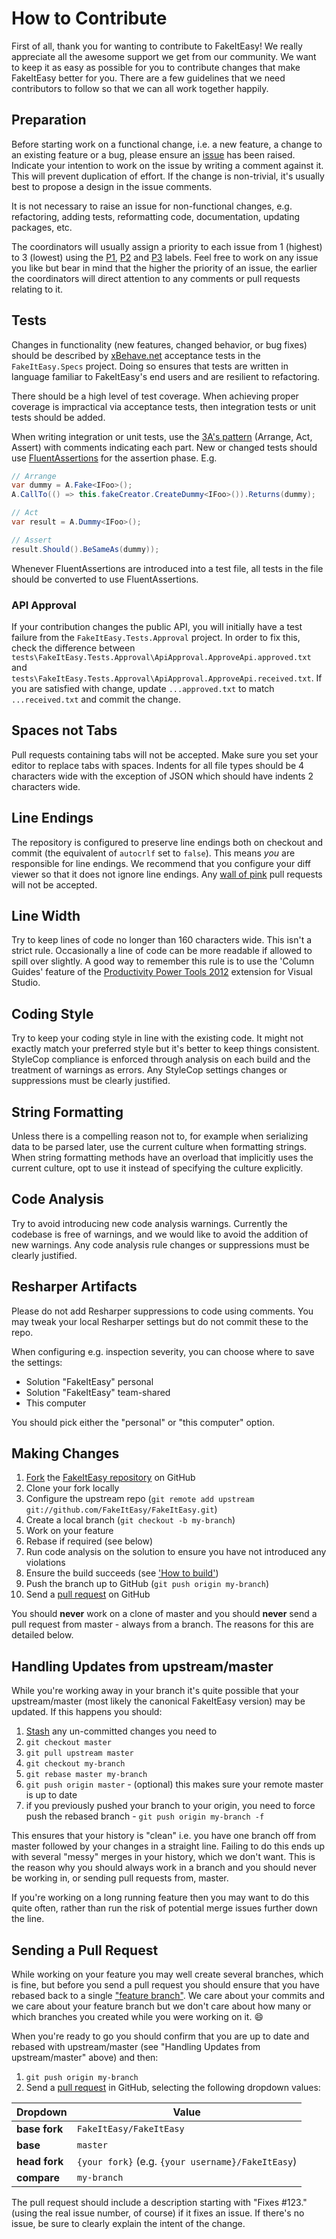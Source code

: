 # How to Contribute

First of all, thank you for wanting to contribute to FakeItEasy! We really appreciate all the awesome support we get from our community. We want to keep it as easy as possible for you to contribute changes that make FakeItEasy better for you. There are a few guidelines that we need contributors to follow so that we can all work together happily.

## Preparation

Before starting work on a functional change, i.e. a new feature, a change to an existing feature or a bug, please ensure an [issue](https://github.com/FakeItEasy/FakeItEasy/issues) has been raised. Indicate your intention to work on the issue by writing a comment against it. This will prevent duplication of effort. If the change is non-trivial, it's usually best to propose a design in the issue comments.

It is not necessary to raise an issue for non-functional changes, e.g. refactoring, adding tests, reformatting code, documentation, updating packages, etc.

The coordinators will usually assign a priority to each issue from 1 (highest) to 3 (lowest) using the [P1](https://github.com/FakeItEasy/FakeItEasy/labels/P1), [P2](https://github.com/FakeItEasy/FakeItEasy/labels/P2) and [P3](https://github.com/FakeItEasy/FakeItEasy/labels/P3) labels. Feel free to work on any issue you like but bear in mind that the higher the priority of an issue, the earlier the coordinators will direct attention to any comments or pull requests relating to it.

## Tests

Changes in functionality (new features, changed behavior, or bug fixes) should be described by [xBehave.net](http://xbehave.github.io/) acceptance tests in the `FakeItEasy.Specs` project. Doing so ensures that tests are written in language familiar to FakeItEasy's end users and are resilient to refactoring.

There should be a high level of test coverage. When achieving proper coverage is impractical via acceptance tests, then integration tests or unit tests should be added.

When writing integration or unit tests, use the [3A's pattern](http://defragdev.com/blog/?p=783) (Arrange, Act, Assert) with comments indicating each part.
New or changed tests should use [FluentAssertions](https://github.com/dennisdoomen/fluentassertions) for the assertion phase.
E.g.

```c#
// Arrange
var dummy = A.Fake<IFoo>();
A.CallTo(() => this.fakeCreator.CreateDummy<IFoo>()).Returns(dummy);

// Act
var result = A.Dummy<IFoo>();

// Assert
result.Should().BeSameAs(dummy));
```

Whenever FluentAssertions are introduced into a test file, all tests in the file should be converted to use FluentAssertions.

### API Approval

If your contribution changes the public API, you will initially have a test failure from the `FakeItEasy.Tests.Approval` project. In order to fix this, check the difference between `tests\FakeItEasy.Tests.Approval\ApiApproval.ApproveApi.approved.txt` and `tests\FakeItEasy.Tests.Approval\ApiApproval.ApproveApi.received.txt`. If you are satisfied with change, update `...approved.txt` to match `...received.txt` and commit the change.

## Spaces not Tabs

Pull requests containing tabs will not be accepted. Make sure you set your editor to replace tabs with spaces. Indents for all file types should be 4 characters wide with the exception of JSON which should have indents 2 characters wide.

## Line Endings

The repository is configured to preserve line endings both on checkout and commit (the equivalent of `autocrlf` set to `false`). This means *you* are responsible for line endings. We recommend that you configure your diff viewer so that it does not ignore line endings. Any [wall of pink](http://www.hanselman.com/blog/YoureJustAnotherCarriageReturnLineFeedInTheWall.aspx) pull requests will not be accepted.

## Line Width

Try to keep lines of code no longer than 160 characters wide. This isn't a strict rule. Occasionally a line of code can be more readable if allowed to spill over slightly. A good way to remember this rule is to use the 'Column Guides' feature of the [Productivity Power Tools 2012](http://visualstudiogallery.msdn.microsoft.com/3a96a4dc-ba9c-4589-92c5-640e07332afd) extension for Visual Studio.

## Coding Style

Try to keep your coding style in line with the existing code. It might not exactly match your preferred style but it's better to keep things consistent. StyleCop compliance is enforced through analysis on each build and the treatment of warnings as errors. Any StyleCop settings changes or suppressions must be clearly justified.

## String Formatting

Unless there is a compelling reason not to, for example when serializing data to be parsed later, use the current culture when formatting strings. When string formatting methods have an overload that implicitly uses the current culture, opt to use it instead of specifying the culture explicitly.

## Code Analysis

Try to avoid introducing new code analysis warnings. Currently the codebase is free of warnings, and we would like to avoid the addition of new warnings. Any code analysis rule changes or suppressions must be clearly justified.

## Resharper Artifacts

Please do not add Resharper suppressions to code using comments. You may tweak your local Resharper settings but do not commit these to the repo.

When configuring e.g. inspection severity, you can choose where to save the settings:

* Solution "FakeItEasy" personal
* Solution "FakeItEasy" team-shared
* This computer

You should pick either the "personal" or "this computer" option.

## Making Changes

1. [Fork](http://help.github.com/forking/) the  [FakeItEasy repository](https://github.com/FakeItEasy/FakeItEasy/) on GitHub
1. Clone your fork locally
1. Configure the upstream repo (`git remote add upstream git://github.com/FakeItEasy/FakeItEasy.git`)
1. Create a local branch (`git checkout -b my-branch`)
1. Work on your feature
1. Rebase if required (see below)
1. Run code analysis on the solution to ensure you have not introduced any violations
1. Ensure the build succeeds (see ['How to build'](https://github.com/FakeItEasy/FakeItEasy/blob/master/how_to_build.md "How to build"))
1. Push the branch up to GitHub (`git push origin my-branch`)
1. Send a [pull request](https://help.github.com/articles/using-pull-requests) on GitHub

You should **never** work on a clone of master and you should **never** send a pull request from master - always from a branch. The reasons for this are detailed below.

## Handling Updates from upstream/master

While you're working away in your branch it's quite possible that your upstream/master (most likely the canonical FakeItEasy version) may be updated. If this happens you should:

1. [Stash](http://progit.org/book/ch6-3.html) any un-committed changes you need to
1. `git checkout master`
1. `git pull upstream master`
1. `git checkout my-branch`
1. `git rebase master my-branch`
1. `git push origin master` - (optional) this makes sure your remote master is up to date
1. if you previously pushed your branch to your origin, you need to force push the rebased branch - `git push origin my-branch -f`

This ensures that your history is "clean" i.e. you have one branch off from master followed by your changes in a straight line. Failing to do this ends up with several "messy" merges in your history, which we don't want. This is the reason why you should always work in a branch and you should never be working in, or sending pull requests from, master.

If you're working on a long running feature then you may want to do this quite often, rather than run the risk of potential merge issues further down the line.

## Sending a Pull Request

While working on your feature you may well create several branches, which is fine, but before you send a pull request you should ensure that you have rebased back to a single ["feature branch"](https://martinfowler.com/bliki/FeatureBranch.html). We care about your commits and we care about your feature branch but we don't care about how many or which branches you created while you were working on it. :smile:

When you're ready to go you should confirm that you are up to date and rebased with upstream/master (see "Handling Updates from upstream/master" above) and then:

1. `git push origin my-branch`
1. Send a [pull request](https://help.github.com/articles/using-pull-requests) in GitHub, selecting the following dropdown values:

| Dropdown      | Value                                             |
|---------------|---------------------------------------------------|
| **base fork** | `FakeItEasy/FakeItEasy`                           |
| **base**      | `master`                                          |
| **head fork** | `{your fork}` (e.g. `{your username}/FakeItEasy`) |
| **compare**   | `my-branch`                                       |

The pull request should include a description starting with "Fixes #123." (using the real issue number, of course) if it fixes an issue. If there's no issue, be sure to clearly explain the intent of the change.
